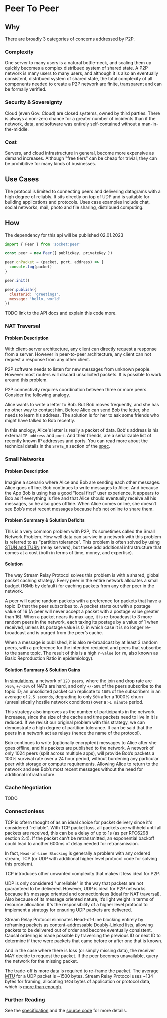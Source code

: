 # Peer To Peer

## Why

There are broadly 3 categories of concerns addressed by P2P.

### Complexity

One server to many users is a natural bottle-neck, and scaling them up quickly
becomes a complex distribued system of shared state. A P2P network is many users
to many users, and although it is also an eventually consistent, distribued
system of shared state, the total complexity of all components needed to create
a P2P network are finite, transparent and can be formally verified.


### Security & Sovereignty

Cloud (even Gov. Cloud) are closed systems, owned by third parties. There is
always a non-zero chance for a greater number of incidents than if the network,
data, and software was entirely self-contained without a man-in-the-middle.


### Cost

Servers, and cloud infrastructure in general, become more expensive as demand
increases. Although "free tiers" can be cheap for trivial, they can be prohibitive
for many kinds of businesses.


## Use Cases

The protocol is limited to connecting peers and delivering datagrams with a high
degree of reliably. It sits directly on top of UDP and is suitable for building
applications and protocols. Uses case examples include chat, social networks, mail,
photo and file sharing, distribued computing.


## How

<p class="hl">The dependency for this api will be published 02.01.2023</p>

```js
import { Peer } from 'socket:peer'

const peer = new Peer({ publicKey, privateKey })

peer.onPacket = (packet, port, address) => {
  console.log(packet)
}

peer.init()

peer.publish({
  clusterId: 'greetings',
  message: 'hello, world'
})
```

TODO link to the API docs and explain this code more.


### NAT Traversal

#### Problem Description

With client-server architecture, any client can directly request a response from
a server. However in peer-to-peer architecture, any client can not request a
response from any other client.

P2P software needs to listen for new messages from unknown people. However most
routers will discard unsolicited packets. It is possible to work around this
problem.

P2P connectivity requires coordination between three or more peers. Consider the
following analogy.

Alice wants to write a letter to Bob. But Bob moves frequently, and she has no
other way to contact him. Before Alice can send Bob the letter, she needs to
learn his address. The solution is for her to ask some friends who might have
talked to Bob recently.

In this anology, Alice's letter is really a packet of data. Bob's address is his
external `IP address` and `port`. And their friends, are a serializable list of
recently known IP addresses and ports. You can read more about the technical
details in the `STATE_0` section of the [spec][G1].


### Small Networks

#### Problem Description

Imagine a scenario where Alice and Bob are sending each other messages. Alice
goes offline. Bob continues to write messages to Alice. And because the App Bob
is using has a good "local first" user experience, it appears to Bob as if
everything is fine and that Alice should eventually receive all his messages,
so he also goes offline. When Alice comes online, she doesn’t see Bob’s most
recent messages because he’s not online to share them.

#### Problem Summary & Solution Deficits

This is a very common problem with P2P, it’s sometimes called the Small Network
Problem. How well data can survive in a network with this problem is referred to
as "partition tolerance". This problem is often solved by using
[STUN and TURN][1] (relay servers), but these add additional infrastructure that
comes at a cost (both in terms of time, money, and expertise).

#### Solution

The way Stream Relay Protocol solves this problem is with a shared, global
packet caching strategy. Every peer in the entire network allocates a small
budget (16Mb by default) for caching packets from any other peer in the network.

A peer will cache random packets with a preference for packets that have a topic
ID that the peer subscribes to. A packet starts out with a postage value of 16
(A peer will never accept a packet with a postage value greater than 16). When a
packet nears its max-age, it is re-broadcast to 3 more random peers in the
network, each taxing its postage by a value of 1 when received, unless its
postage value is 0, in which case it is no longer re-broadcast and is purged
from the peer’s cache.

When a message is published, it is also re-broadcast by at least 3 random peers,
with a preference for the intended recipient and peers that subscribe to the
same topic. The result of this is a high `r-value` (or `r0`, also known as Basic
Reproduction Ratio in epidemiology).

#### Solution Summary & Solution Gains

In [simulations][2], a network of `128 peers`, where the join and drop rate are
`>95%`, `+/-30%` of NATs are hard, and only `+/-50%` of the peers subscribe to
the topic ID; an unsolicited packet can replicate to `100%` of the subscribers
in an average of `2.5 seconds`, degrading to only `50%` after a 1000% churn
(unrealistically hostile network conditions) over a `>1 minute` period.

This strategy also improves as the number of participants in the network
increases, since the size of the cache and time packets need to live in it is
reduced. If we revisit our original problem with this strategy, we can
demonstrate a high degree of partition tolerance. It can be said that the peers
in a network act as relays (hence the name of the protocol).

Bob continues to write (optionally encrypted) messages to Alice after she goes
offline, and his packets are published to the network. A network of only 1024
peers (split across multiple apps), will provide Bob’s packets a 100% survival
rate over a 24 hour period, without burdening any particular peer with storage
or compute requirements. Allowing Alice to return to the network and see Bob’s
most recent messages without the need for additional infrastructure.


### Cache Negotiation

TODO


### Connectionless

TCP is oftern thought of as an ideal choice for packet delivery since it's
considered "reliable". With TCP packet loss, all packets are withheld until all
packets are received, this can be a delay of up to 1s (as per RFC6298 section
2.4). If the packet can't be retransmitted, an exponential backoff could lead to
another 600ms of delay needed for retransmission.

In fact, `Head-of-Line Blocking` is generally a problem with any ordered stream,
TCP (or UDP with additional higher level protocol code for solving this problem).

TCP introduces other unwanted complexity that makes it less ideal for P2P.

UDP is only considered "unreliable" in the way that packets are not guaranteed
to be delivered. However, UDP is ideal for P2P networks because it’s message
oriented and connectionless (ideal for NAT traversal). Also because of its
message oriented nature, it’s light weight in terms of resource allocation. It's
the responsibility of a higher level protocol to implement a strategy for
ensuring UDP packets are delivered.

Stream Relay Protocol eliminates Head-of-Line blocking entirely by reframing
packets as content-addressable Doubly-Linked lists, allowing packets to be
delivered out of order and become eventually consistent. Causal ordering is made
possible by traversing the previous ID or next ID to determine if there were
packets that came before or after one that is known.

And in the case where there is loss (or simply missing data), the receiver MAY
decide to request the packet. If the peer becomes unavailable, query the network
for the missing packet.

The trade-off is more data is required to re-frame the packet. The average
[MTU][W2] for a UDP packet is ~1500 bytes. Stream Relay Protocol uses ~134 bytes
for framing, allocating `1024` bytes of application or protocol data, which is
[more than enough][E0].

### Further Reading

See the [specification][G1] and the [source code][G2] for more details.


[W0]:https://en.wikipedia.org/wiki/Doubly_linked_list
[W1]:https://en.wikipedia.org/wiki/Universally_unique_identifier
[W2]:https://en.wikipedia.org/wiki/Maximum_transmission_unit
[E0]:https://gafferongames.com/post/snapshot_compression/
[1]:https://datatracker.ietf.org/doc/html/rfc5766
[2]:/test/cases/ratio.js
[3]:/spec/README.md#state_0-initial

[G1]:https://github.com/socketsupply/stream-relay/spec/README.md
[G2]:https://github.com/socketsupply/stream-relay/src

[R0]:https://lamport.azurewebsites.net/tla/proving-safety.pdf
[R1]:https://lamport.azurewebsites.net/pubs/liveness.pdf
[R2]:https://pdos.csail.mit.edu/papers/p2pnat.pdf
[R3]:https://www.microsoft.com/en-us/research/uploads/prod/2018/05/book-02-08-08.pdf

[W0]:https://en.wikipedia.org/wiki/UDP_hole_punching
[W1]:https://en.wikipedia.org/wiki/Transport_layer
[W2]:https://en.wikipedia.org/wiki/Rendezvous_protocol
[W3]:https://en.wikipedia.org/wiki/STUN

[T0]:https://tailscale.com/blog/how-nat-traversal-works
[F0]:https://fossbytes.com/connection-oriented-vs-connection-less-connection/

[B1]:https://www.bittorrent.org/beps/bep_0055.html
[C0]:https://github.com/clostra/libutp
[GH01]:https://github.com/libpcp/pcp
[GH02]:https://github.com/paullouisageneau/libplum

[rfc3022]:https://datatracker.ietf.org/doc/html/rfc3022
[rfc2663]:https://datatracker.ietf.org/doc/html/rfc2663
[rfc6886]:https://datatracker.ietf.org/doc/html/rfc6886
[rfc6887]:https://datatracker.ietf.org/doc/html/rfc6887
[rfc791]:https://datatracker.ietf.org/doc/html/rfc791
[rfc1122]:https://datatracker.ietf.org/doc/html/rfc1122
[rfc2460]:https://datatracker.ietf.org/doc/html/rfc2460
